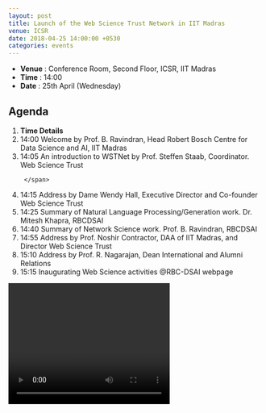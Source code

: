 ```yaml
---
layout: post
title: Launch of the Web Science Trust Network in IIT Madras
venue: ICSR
date: 2018-04-25 14:00:00 +0530
categories: events
---
```

<ul class="mb-5" >
	<li><b>Venue</b> : Conference Room, Second Floor, ICSR, IIT Madras </li>
	 <li><b>Time</b> : 14:00 </li>
	 <li><b>Date</b> : 25th April (Wednesday)</li>
</ul>

<h2 class="post-title text-center"> Agenda </h2>
<ol class="publications container mt-4">
  <li class="row">
    <span class="col-2 text-center"><strong> Time </strong> </span>
    <span class="col-10 text-center"><strong> Details</strong> </span>
  </li>
  <li class="row"> 
     <span class="col-2 text-center">
       14:00  
       </span>
       <span class="col-10"> Welcome by Prof. B. Ravindran, Head Robert Bosch Centre for Data Science and AI, IIT Madras 
     </span>
  </li> <li class="row">
     <span class="col-2 text-center">
       14:05 
       </span> 
       <span class="col-10">
         An introduction to WSTNet by Prof. Steffen Staab, Coordinator. Web Science Trust

     </span>
  </li> <li class="row">
     <span class="col-2 text-center">
       14:15 
       </span> <span class="col-10">  Address by Dame Wendy Hall, Executive Director and Co-founder Web Science Trust 
     </span>
  </li> <li class="row">
     <span class="col-2 text-center">
       14:25 
       </span> <span class="col-10">
       Summary of Natural Language Processing/Generation work. Dr. Mitesh Khapra, RBCDSAI  
     </span>
  </li> <li class="row">
     <span class="col-2 text-center">
       14:40 
       </span> <span class="col-10">
       Summary of Network Science work. Prof. B. Ravindran, RBCDSAI  
     </span>
  </li> <li class="row">
     <span class="col-2 text-center">
       14:55 
       </span> <span class="col-10">
       Address by Prof. Noshir Contractor, DAA of IIT Madras, and Director Web Science Trust 
     </span>
  </li> <li class="row">
     <span class="col-2 text-center">
       15:10 
       </span> <span class="col-10">
       Address by Prof. R. Nagarajan, Dean International and Alumni Relations 
     </span>
  </li> <li class="row">
     <span class="col-2 text-center">
       15:15 
       </span> <span class="col-10">
       Inaugurating Web Science activities @RBC-DSAI webpage
     </span>
  </li>
</ol>

<video width="320" height="240" controls>
  <source src="/images/Dame.mp4" type="video/mp4">
</video>
